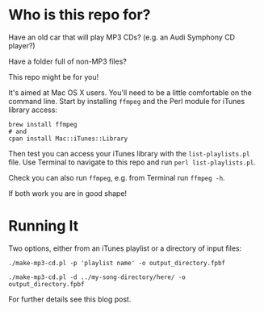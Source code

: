 # Who is this repo for?

Have an old car that will play MP3 CDs? (e.g. an Audi Symphony CD player?)

Have a folder full of non-MP3 files?

This repo might be for you!

It's aimed at Mac OS X users. You'll need to be a little comfortable on the
command line. Start by installing `ffmpeg` and the Perl module for iTunes
library access:

```
brew install ffmpeg
# and
cpan install Mac::iTunes::Library
```

Then test you can access your iTunes library with the `list-playlists.pl` file.
Use Terminal to navigate to this repo and run `perl list-playlists.pl`.

Check you can also run `ffmpeg`, e.g. from Terminal run `ffmpeg -h`.

If both work you are in good shape!

# Running It

Two options, either from an iTunes playlist or a directory of input files:

```
./make-mp3-cd.pl -p 'playlist name' -o output_directory.fpbf
```


```
./make-mp3-cd.pl -d ../my-song-directory/here/ -o output_directory.fpbf
```

For further details see this blog post.
